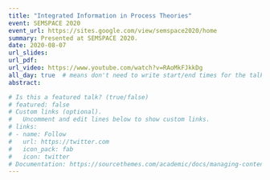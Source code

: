 ```yaml
---
title: "Integrated Information in Process Theories"
event: SEMSPACE 2020 
event_url: https://sites.google.com/view/semspace2020/home
summary: Presented at SEMSPACE 2020. 
date: 2020-08-07
url_slides: 
url_pdf:
url_video: https://www.youtube.com/watch?v=RAoMkFJkkDg
all_day: true  # means don't need to write start/end times for the talk
abstract: 

# Is this a featured talk? (true/false)
# featured: false
# Custom links (optional).
#   Uncomment and edit lines below to show custom links.
# links:
# - name: Follow
#   url: https://twitter.com
#   icon_pack: fab
#   icon: twitter
# Documentation: https://sourcethemes.com/academic/docs/managing-content/
---
```

